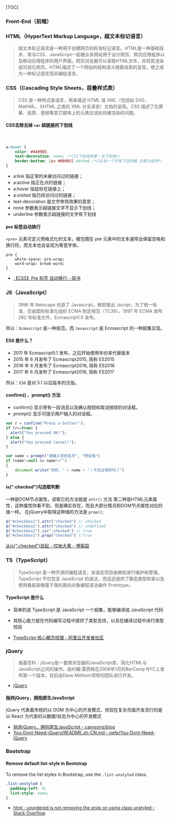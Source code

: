 [TOC]

### Front-End（前端）

### HTML（HyperText Markup Language，超文本标记语言）
> 超文本标记语言是一种用于创建网页的标准标记语言。HTML是一种基础技术，常与CSS、JavaScript一起被众多网站用于设计网页、网页应用程序以及移动应用程序的用户界面。网页浏览器可以读取HTML文件，并将其渲染成可视化网页。HTML描述了一个网站的结构语义随着线索的呈现，使之成为一种标记语言而非编程语言。


### CSS（Cascading Style Sheets，层叠样式表）
> CSS 是一种样式表语言，用来描述 HTML 或 XML（包括如 SVG、MathML、XHTML 之类的 XML 分支语言）文档的呈现。CSS 描述了在屏幕、纸质、音频等其它媒体上的元素应该如何被渲染的问题。

#### CSS去除去掉 `<a>` 超链接的下划线
　　
```css
a:hover {
    color: #4499EE;
    text-decoration: none; /*CSS下划线效果：无下划线*/
    border-bottom: 1px #0099CC dotted /*CSS加一个只有下边的框 边框为虚线*/
}
```

- a:link 指正常的未被访问过的链接；
- a:active 指正在点的链接；
- a:hover 指鼠标在链接上；
- a:visited 指已经访问过的链接；
- text-decoration 是文字修饰效果的意思；
- none 参数表示超链接文字不显示下划线；
- underline 参数表示超链接的文字有下划线


#### pre 标签自动换行
`<pre>` 元素可定义预格式化的文本。被包围在 pre 元素中的文本通常会保留空格和换行符。而文本也会呈现为等宽字体。

```
pre {
    white-space: pre-wrap;
    word-wrap: break-word;
}
```

- [【CSS】Pre 标签 自动换行 - 简书](https://www.jianshu.com/p/4ae0b011dcde)


### JS（JavaScript）
> 1996 年 Netscape 创造了 Javascript，微软推出 Jscript，为了统一标准，交由国际标准化组织 ECMA 制定规范（TC39），1997 年 ECMA 发布 262 号标准文件，Ecmascript1.0 发布。

所以：`Ecmascript` 是一种规范，而 `Javascript` 是 Ecmascript 的一种超集实现。

#### ES6 是什么？
* 2011 年 Ecmascript5.1 发布，之后开始使用年份来代替版本 
* 2015 年 6 月发布了 Ecmascript2015, 简称 ES2015 
* 2016 年 6 月发布了 Ecmascript2016, 简称 ES2016 
* 2017 年 6 月发布了 Ecmascript2016, 简称 ES2017 

所以：`ES6` 是对 5.1 以后版本的泛指。

 
#### confirm() 、prompt() 方法
- confirm()	显示带有一段消息以及确认按钮和取消按钮的对话框。
- prompt()	显示可提示用户输入的对话框。


```js
var r = confirm("Press a button!");
if (r==true) {
  alert("You pressed OK!");
} else {
  alert("You pressed Cancel!");
}
```


```js
var name = prompt("请输入您的名字", "预设值")
if (name!=null && name!="")
{
    document.write("你好，" + name + "！今天过得好吗？")
}
```

#### is(":checked")勾选框判断

一种是DOM节点属性，读取它的方法就是 `attr()` 方法
第二种是HTML元素属性，这种属性你看不到，但是确实存在，而且大部分情况和DOM节点属性对应的值一样。
在jQuery中取得这种值的方法是 `prop()`;

```js
$("#checkbox1").attr("checked") // checked
$("#checkbox2").attr("checked") // undefined
$("#checkbox1").is(":checked") // true
$("#checkbox1").prop("checked") //true
```

[从is(":checked")说起 - 哎呦大黄 - 博客园](https://www.cnblogs.com/season-huang/p/3360869.html)


### TS（TypeScript）
> TypeScript 是一种开源的编程语言，该语言项目由微软进行维护和管理。TypeScript 不仅包含 JavaScript 的语法，而且还提供了静态类型检查以及使用看起来像基于类的面向对象编程语法操作 Prototype。

#### TypeScript 是什么
* 简单的说 TypeScript 是 JavaScript 一个超集，能够编译成 JavaScript 代码
* 其核心能力是在代码编写过程中提供了类型支持，以及在编译过程中进行类型校验

* [TypeScript 核心概念梳理 - 阿里云开发者社区](https://developer.aliyun.com/article/772654)


### jQuery

> 维基百科：jQuery是一套跨浏览器的JavaScript库，简化HTML与JavaScript之间的操作。由约翰·雷西格在2006年1月的BarCamp NYC上发布第一个版本。目前由Dave Methvin领导的团队进行开发。 

- [jQuery](https://jquery.com/)

#### 抛弃jQuery，拥抱原生JavaScript
jQuery 代表着传统的以 DOM 为中心的开发模式，但现在复杂页面开发流行的是以 React 为代表的以数据/状态为中心的开发模式

- [抛弃jQuery，拥抱原生JavaScript - camsong/blog](https://github.com/camsong/blog/issues/4)
- [You-Dont-Need-jQuery/README.zh-CN.md - nefe/You-Dont-Need-jQuery](https://github.com/nefe/You-Dont-Need-jQuery/blob/master/README.zh-CN.md)

### Bootstrap
#### Remove default list-style in Bootstrap
To remove the list styles in Bootstrap, use the `.list-unstyled` class.


```css
.list-unstyled {
  padding-left: 0;
  list-style: none;
}
```

- [html - unordered is not removing the style on using class unstyled - Stack Overflow](https://stackoverflow.com/questions/17002128/unordered-is-not-removing-the-style-on-using-class-unstyled)
